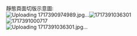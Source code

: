 靜態頁面切版示意圖:  
![Uploading 1717390974989.jpg…]()![1717391036301](https://github.com/Shuntei/my-work-shop-layout/assets/106071701/5758cbde-e5b6-45fb-9cb5-9b5f16c8d845)  
![1717391000717](https://github.com/Shuntei/my-work-shop-layout/assets/106071701/1b06b8ba-f8cf-4576-a1c4-c3682650d812)  
![Uploading 1717391036301.jpg…]()  
